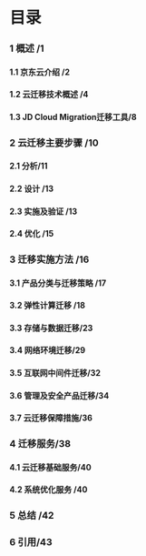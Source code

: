 # 目录

### 1 概述 /1

####             1.1 京东云介绍 /2

####             1.2 云迁移技术概述 /4

####             1.3 JD Cloud Migration迁移工具/8

### 2 云迁移主要步骤 /10

####             2.1 分析/11

####             2.2 设计 /13

#### 2.3 实施及验证 /13

#### 2.4 优化 /15

### 3 迁移实施方法 /16

#### 3.1 产品分类与迁移策略 /17

####             3.2 弹性计算迁移 /18

####             3.3 存储与数据迁移/23

####             3.4 网络环境迁移/29

####             3.5 互联网中间件迁移/32

#### 3.6 管理及安全产品迁移/34

####             3.7 云迁移保障措施/36

### 4 迁移服务/38

####             4.1 云迁移基础服务/40

####             4.2 系统优化服务 /40

### 5 总结 /42

### 6 引用/43